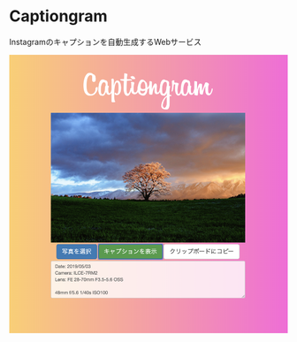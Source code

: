 # Captiongram
Instagramのキャプションを自動生成するWebサービス

![Captiongram](https://github.com/Aries1A/Captiongram/blob/images/docs/img/ed654677dad2cf3a79386820f78e1418-png.png)
